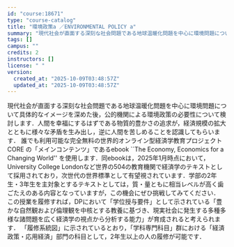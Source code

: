 ```yaml
---
id: "course:18671"
type: "course-catalog"
title: "環境政策a ／ENVIRONMENTAL POLICY a"
summary: "現代社会が直面する深刻な社会問題である地球温暖化問題を中心に環境問題について具体的なイメージを深めた後，公的機関による環境政策の必要性について検討します．人間を幸福にするはずである物質的豊かさの追求が，経済規模の拡大とともに様々な矛盾を生み…"
tags: []
campus: ""
credits: 2
instructors: []
license: " "
version:
  created_at: "2025-10-09T03:48:57Z"
  updated_at: "2025-10-09T03:48:57Z"
---
```


現代社会が直面する深刻な社会問題である地球温暖化問題を中心に環境問題について具体的なイメージを深めた後，公的機関による環境政策の必要性について検討します．人間を幸福にするはずである物質的豊かさの追求が，経済規模の拡大とともに様々な矛盾を生み出し，逆に人間を苦しめることを認識してもらいます． 誰でも利用可能な完全無料の世界的オンライン型経済学教育プロジェクト CORE の「メインコンテンツ」であるebook ``The Economy, Economics for a Changing World'' を使用します．同ebookは，2025年1月時点において，University College Londonなど世界の504の教育機関で経済学のテキストとして採用されており，次世代の世界標準として有望視されています．学部の2年生・3年生を主対象とするテキストとしては，質・量ともに相当レベルが高く歯ごたえのある内容となっていますが，この機会にぜひ挑戦してみてください． この授業を履修すれば，DPにおいて「学位授与要件」として示されている「豊かな自然観および倫理観を中核とする教養に基づき、現実社会に発生する多種多様な諸問題を広く経済学の視点から分析する能力」が育成されると考えられます． 「履修系統図」に示されているとおり，「学科専門科目」群における「経済政策・応用経済」部門の科目として，2年生以上の人の履修が可能です．
